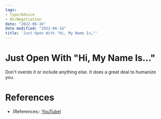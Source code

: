 ```yaml
---
tags:
- Type/Advice
- On/Negotiation
date: "2022-06-16"
date modified: "2022-06-16"
title: 'Just Open With "Hi, My Name Is…"'
---
```


# Just Open With "Hi, My Name Is…"
Don't overdo it or include anything else. It does a great deal to humanize you.

# References
- (References:: [YouTube](https://youtu.be/ebysykZkwD4))
